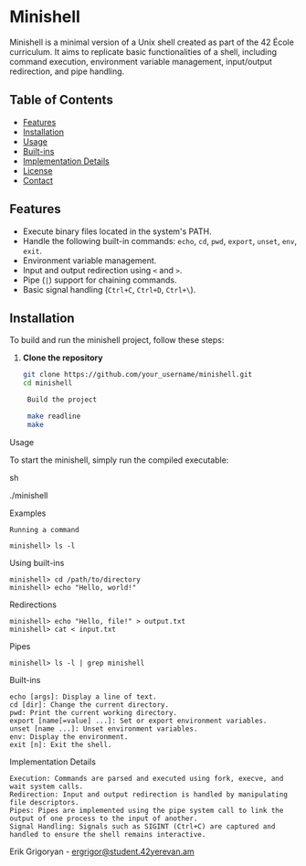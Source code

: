 # Minishell

Minishell is a minimal version of a Unix shell created as part of the 42 École curriculum. It aims to replicate basic functionalities of a shell, including command execution, environment variable management, input/output redirection, and pipe handling.

## Table of Contents

- [Features](#features)
- [Installation](#installation)
- [Usage](#usage)
- [Built-ins](#built-ins)
- [Implementation Details](#implementation-details)
- [License](#license)
- [Contact](#contact)

## Features

- Execute binary files located in the system's PATH.
- Handle the following built-in commands: `echo`, `cd`, `pwd`, `export`, `unset`, `env`, `exit`.
- Environment variable management.
- Input and output redirection using `<` and `>`.
- Pipe (`|`) support for chaining commands.
- Basic signal handling (`Ctrl+C`, `Ctrl+D`, `Ctrl+\`).

## Installation

To build and run the minishell project, follow these steps:

1. **Clone the repository**
   ```sh
   git clone https://github.com/your_username/minishell.git
   cd minishell

    Build the project

    make readline
    make

Usage

To start the minishell, simply run the compiled executable:

sh

./minishell

Examples

    Running a command

    minishell> ls -l

Using built-ins

    minishell> cd /path/to/directory
    minishell> echo "Hello, world!"

Redirections

    minishell> echo "Hello, file!" > output.txt
    minishell> cat < input.txt

Pipes

    minishell> ls -l | grep minishell

Built-ins

    echo [args]: Display a line of text.
    cd [dir]: Change the current directory.
    pwd: Print the current working directory.
    export [name[=value] ...]: Set or export environment variables.
    unset [name ...]: Unset environment variables.
    env: Display the environment.
    exit [n]: Exit the shell.

Implementation Details

    Execution: Commands are parsed and executed using fork, execve, and wait system calls.
    Redirection: Input and output redirection is handled by manipulating file descriptors.
    Pipes: Pipes are implemented using the pipe system call to link the output of one process to the input of another.
    Signal Handling: Signals such as SIGINT (Ctrl+C) are captured and handled to ensure the shell remains interactive.


Erik Grigoryan - ergrigor@student.42yerevan.am
